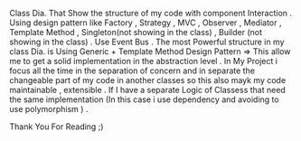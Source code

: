 Class Dia. That Show  the structure  of my code  with component Interaction .
Using design  pattern like Factory  ,  Strategy ,  MVC , Observer ,  Mediator  , Template Method , Singleton(not showing in the class) , Builder (not showing in the class) .
Use Event Bus  .
The most Powerful structure in my class Dia. is Using Generic + Template Method Design Pattern => This  allow me to get a solid implementation  in the abstraction level .
In My Project i focus all the time  in the  separation  of concern  and in separate the  changeable  part of my code in another classes so this also mayk my code maintainable , extensible  .
If I have a separate  Logic of Classess that  need the same implementation (In this case i use  dependency  and avoiding to use  polymorphism ) .

Thank You For Reading ;)
